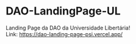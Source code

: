 # DAO-LandingPage-UL

Landing Page da DAO da Universidade Libertária!
<br/>
Link: https://dao-landing-page-psi.vercel.app/
